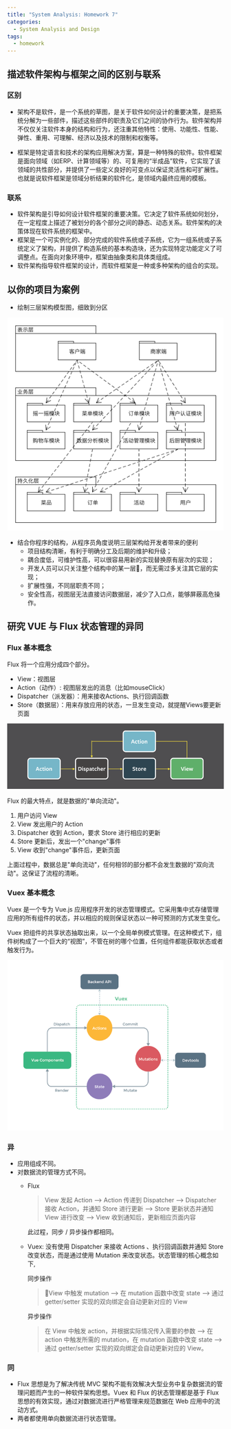 ```yaml
---
title: "System Analysis: Homework 7"
categories:
  - System Analysis and Design
tags:
  - homework
---
```


## 描述软件架构与框架之间的区别与联系

### 区别

* 架构不是软件，是一个系统的草图，是关于软件如何设计的重要决策，是把系统分解为一些部件，描述这些部件的职责及它们之间的协作行为。软件架构并不仅仅关注软件本身的结构和行为，还注重其他特性：使用、功能性、性能、弹性、重用、可理解、经济以及技术的限制和权衡等。

* 框架是特定语言和技术的架构应用解决方案，算是一种特殊的软件。​软件框架是面向领域（如ERP、计算领域等）的、可复用的“半成品”软件，它实现了该领域的共性部分，并提供了一些定义良好的可变点以保证灵活性和可扩展性。也就是说软件框架是领域分析结果的软件化，是领域内最终应用的模板。

### 联系

* 软件架构是引导如何设计软件框架的重要决策。它决定了软件系统如何划分，在一定程度上描述了被划分的各个部分之间的静态、动态关系。软件架构的决策体现在软件系统的框架中。
* 框架是一个可实例化的、部分完成的软件系统或子系统，它为一组系统或子系统定义了架构，并提供了构造系统的基本构造块，还为实现特定功能定义了可调整点。在面向对象环境中，框架由抽象类和具体类组成。
* 软件架构指导软件框架的设计，而软件框架是一种或多种架构的组合的实现。

## 以你的项目为案例

* 绘制三层架构模型图，细致到分区

![mvc](/assets/images/system_analysis/hw7_mvc.png)

* 结合你程序的结构，从程序员角度说明三层架构给开发者带来的便利
  * 项目结构清晰，有利于明确分工及后期的维护和升级；
  * 耦合度低，可维护性高，可以很容易用新的实现替换原有层次的实现；
  * 开发人员可以只关注整个结构中的某一层，而无需过多关注其它层的实现；
  * 扩展性强，不同层职责不同；
  * 安全性高，视图层无法直接访问数据层，减少了入口点，能够屏蔽高危操作。

## 研究 VUE 与 Flux 状态管理的异同

### Flux 基本概念

Flux 将一个应用分成四个部分。

* View：视图层
* Action（动作）: 视图层发出的消息（比如mouseClick）
* Dispatcher（派发器）：用来接收Actions、执行回调函数
* Store（数据层）：用来存放应用的状态，一旦发生变动，就提醒Views要更新页面

![flux](/assets/images/system_analysis/hw7_flux.png)

Flux 的最大特点，就是数据的"单向流动"。

1. 用户访问 View
2. View 发出用户的 Action
3. Dispatcher 收到 Action，要求 Store 进行相应的更新
4. Store 更新后，发出一个"change"事件
5. View 收到"change"事件后，更新页面

上面过程中，数据总是"单向流动"，任何相邻的部分都不会发生数据的"双向流动"。这保证了流程的清晰。

### Vuex 基本概念

Vuex 是一个专为 Vue.js 应用程序开发的状态管理模式。它采用集中式存储管理应用的所有组件的状态，并以相应的规则保证状态以一种可预测的方式发生变化。

Vuex 把组件的共享状态抽取出来，以一个全局单例模式管理。在这种模式下，组件树构成了一个巨大的“视图”，不管在树的哪个位置，任何组件都能获取状态或者触发行为。

![vuex](/assets/images/system_analysis/hw7_vuex.png)

### 异

* 应用组成不同。
* 对数据流的管理方式不同。
  * Flux
    > View 发起 Action --> Action 传递到 Dispatcher --> Dispatcher 接收 Action，并通知 Store 进行更新 --> Store 更新状态并通知 View 进行改变 --> View 收到通知后，更新相应页面内容

    此过程，同步 / 异步操作都相同。
  * Vuex: 没有使用 Dispatcher 来接收 Actions 、执行回调函数并通知 Store 改变状态，而是通过使用 Mutation 来改变状态。状态管理的核心概念如下,
    
    同步操作
    > View 中触发 mutation --> 在 mutation 函数中改变 state --> 通过 getter/setter 实现的双向绑定会自动更新对应的 View
    
    异步操作
    > 在 View 中触发 action，并根据实际情况传入需要的参数 --> 在 action 中触发所需的 mutation，在 mutation 函数中改变 state --> 通过 getter/setter 实现的双向绑定会自动更新对应的 View。

### 同

* Flux 思想是为了解决传统 MVC 架构不能有效解决大型业务中复杂数据流的管理问题而产生的一种软件架构思想。Vuex 和 Flux 的状态管理都是基于 Flux 思想的有效实现，通过对数据流进行严格管理来规范数据在 Web 应用中的流动方式。
* 两者都使用单向数据流进行状态管理。